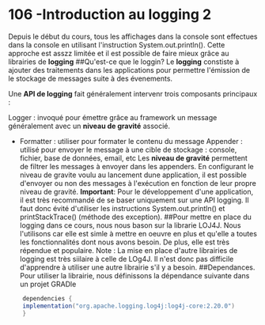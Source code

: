 # 106 -Introduction au logging 2
Depuis le début du cours, tous les affichages dans la console sont effectues dans la console en utilisant l'instruction System.out.println(). Cette approche est asszz limitée et il est possible de faire mieux grâce au librairies de **logging**
##Qu'est-ce que le loggin?
Le **logging** constiste à ajouter des traitements dans les applications pour permettre l'émission de le stockage de messages suite à des évenements.</p>

Une **API de logging** fait généralement intervenr trois composants principaux :

Logger : invoqué pour émettre grâce au framework un message généralement avec un **niveau de gravité** associé.

* Formatter : utiliser pour formater le contenu du message
Appender : utilisé pour envoyer le message à une cible de stockage : console, fichier, base de données, email, etc
Les **niveau de gravité** permettent de filtrer les messages à envoyer dans les appenders. En configurant le <control>niveau de gravite</control> voulu au lancement dune application, il est possible d'envoyer ou non des messages à l'exécution en fonction de leur propre niveau de gravité.
**Important**: Pour le développement d'une application, il est très recommandé de se baser uniquement sur une API logging. Il faut donc évité d'utiliser les instructions System.out.println() et printStackTrace() (méthode des exception).
##Pour mettre en place du logging dans ce cours, nous nous bason sur la librarie LOJ4J.
Nous l'utilisons car elle est simle à mettre en oeuvre en plus et qu'elle a toutes les fonctionnalités dont nous avons besoin. De plus, elle est très répendue et populaire.
Note : La mise en place d'autre librairies de logging est très siilaire à celle de LOg4J. Il n'est donc pas difficile d'apprendre à utiliser une autre librairie s'il y a besoin.
##Dependances.
Pour utiliser la librairie, nous définissons la dépendance suivante dans un projet GRADle

```java
    dependencies {
    implementation("org.apache.logging.log4j:log4j-core:2.20.0")
    }
```
